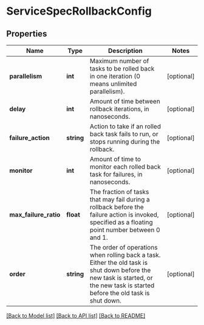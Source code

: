 # ServiceSpecRollbackConfig

## Properties
Name | Type | Description | Notes
------------ | ------------- | ------------- | -------------
**parallelism** | **int** | Maximum number of tasks to be rolled back in one iteration (0 means unlimited parallelism). | [optional] 
**delay** | **int** | Amount of time between rollback iterations, in nanoseconds. | [optional] 
**failure_action** | **string** | Action to take if an rolled back task fails to run, or stops running during the rollback. | [optional] 
**monitor** | **int** | Amount of time to monitor each rolled back task for failures, in nanoseconds. | [optional] 
**max_failure_ratio** | **float** | The fraction of tasks that may fail during a rollback before the failure action is invoked, specified as a floating point number between 0 and 1. | [optional] 
**order** | **string** | The order of operations when rolling back a task. Either the old task is shut down before the new task is started, or the new task is started before the old task is shut down. | [optional] 

[[Back to Model list]](../../README.md#documentation-for-models) [[Back to API list]](../../README.md#documentation-for-api-endpoints) [[Back to README]](../../README.md)

